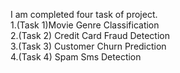 I am completed four task of project.<br>
1.(Task 1)Movie Genre Classification<br>
2.(Task 2) Credit Card Fraud Detection<br>
3.(Task 3) Customer Churn Prediction<br>
4.(Task 4) Spam Sms Detection<br>
